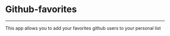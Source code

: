 # Github-favorites
----------------------
This app allows you to add your favorites github users to your personal list
